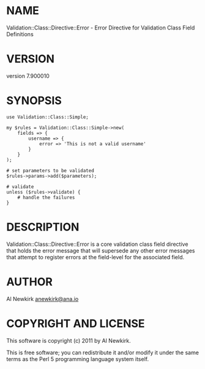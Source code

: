 # NAME

Validation::Class::Directive::Error - Error Directive for Validation Class Field Definitions

# VERSION

version 7.900010

# SYNOPSIS

    use Validation::Class::Simple;

    my $rules = Validation::Class::Simple->new(
        fields => {
            username => {
                error => 'This is not a valid username'
            }
        }
    );

    # set parameters to be validated
    $rules->params->add($parameters);

    # validate
    unless ($rules->validate) {
        # handle the failures
    }

# DESCRIPTION

Validation::Class::Directive::Error is a core validation class field directive
that holds the error message that will supersede any other error messages that
attempt to register errors at the field-level for the associated field.

# AUTHOR

Al Newkirk <anewkirk@ana.io>

# COPYRIGHT AND LICENSE

This software is copyright (c) 2011 by Al Newkirk.

This is free software; you can redistribute it and/or modify it under
the same terms as the Perl 5 programming language system itself.
